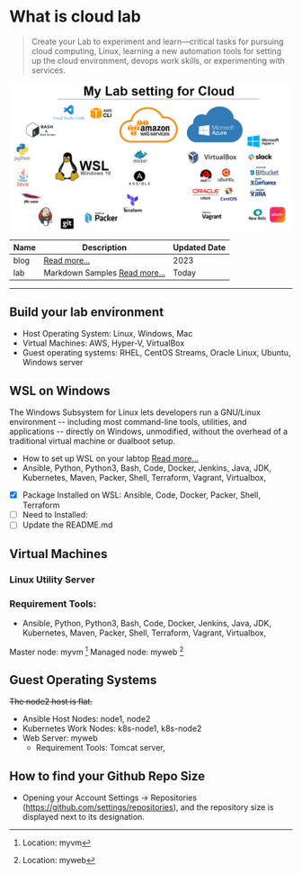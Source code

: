 
# What is cloud lab
> Create your Lab to experiment and learn—critical tasks for pursuing cloud computing, Linux, learning a new automation tools for setting up the cloud environment, devops work skills, or experimenting with services.

![Tools on WSL](wsl.PNG)

| Name | Description | Updated Date |
| ----------- | ----------- | ----------- |
| blog | [Read more...](https://dial2vincent.github.io/) | 2023 |
| lab | Markdown Samples [Read more...](https://github.com/dial2vincent/lab) | Today |
--- 
## Build your lab environment 
- Host Operating System: Linux, Windows, Mac
- Virtual Machines: AWS, Hyper-V, VirtualBox
- Guest operating systems: RHEL, CentOS Streams, Oracle Linux, Ubuntu, Windows server

## WSL on Windows
The Windows Subsystem for Linux lets developers run a GNU/Linux environment -- including most command-line tools, utilities, and applications -- directly on Windows, unmodified, without the overhead of a traditional virtual machine or dualboot setup.
- How to set up WSL on your labtop  [Read more...](https://github.com/dial2vincent/wsl)
- Ansible, Python, Python3, Bash, Code, Docker, Jenkins, Java, JDK, Kubernetes, Maven, Packer, Shell, Terraform, Vagrant, Virtualbox, 
- [x] Package Installed on WSL: Ansible, Code, Docker, Packer, Shell, Terraform
- [ ] Need to Installed: 
- [ ] Update the README.md

## Virtual Machines 
### Linux Utility Server 
### Requirement Tools: 
- Ansible, Python, Python3, Bash, Code, Docker, Jenkins, Java, JDK, Kubernetes, Maven, Packer, Shell, Terraform, Vagrant, Virtualbox, 

Master node: myvm [^1]
Managed node: myweb [^2]

[^1]: Location: myvm
[^2]: Location: myweb

## Guest Operating Systems
~~The node2 host is flat.~~
- Ansible Host Nodes: node1, node2
- Kubernetes Work Nodes: k8s-node1, k8s-node2
- Web Server: myweb
  - Requirement Tools: Tomcat server,
  
## How to find your Github Repo Size
- Opening your Account Settings → Repositories (https://github.com/settings/repositories), and the repository size is displayed next to its designation.
